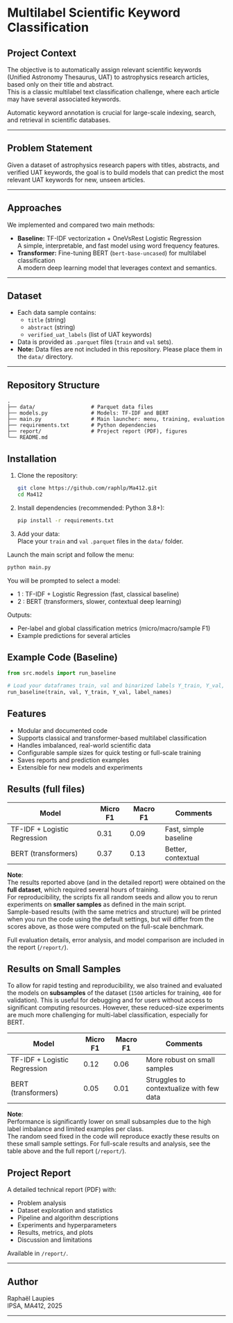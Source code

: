 # Multilabel Scientific Keyword Classification

## Project Context

The objective is to automatically assign relevant scientific keywords (Unified Astronomy Thesaurus, UAT) to astrophysics research articles, based only on their title and abstract.  
This is a classic multilabel text classification challenge, where each article may have several associated keywords.

Automatic keyword annotation is crucial for large-scale indexing, search, and retrieval in scientific databases.

---

## Problem Statement

Given a dataset of astrophysics research papers with titles, abstracts, and verified UAT keywords, the goal is to build models that can predict the most relevant UAT keywords for new, unseen articles.

---

## Approaches

We implemented and compared two main methods:

- **Baseline:** TF-IDF vectorization + OneVsRest Logistic Regression  
  A simple, interpretable, and fast model using word frequency features.
- **Transformer:** Fine-tuning BERT (`bert-base-uncased`) for multilabel classification  
  A modern deep learning model that leverages context and semantics.

---

## Dataset

- Each data sample contains:
    - `title` (string)
    - `abstract` (string)
    - `verified_uat_labels` (list of UAT keywords)
- Data is provided as `.parquet` files (`train` and `val` sets).
- **Note:** Data files are not included in this repository. Please place them in the `data/` directory.

---

## Repository Structure

```text
.
├── data/                  # Parquet data files
├── models.py              # Models: TF-IDF and BERT
├── main.py                # Main launcher: menu, training, evaluation
├── requirements.txt       # Python dependencies
├── report/                # Project report (PDF), figures
└── README.md
```

## Installation

1.  Clone the repository:

    ```bash
    git clone https://github.com/raphlp/Ma412.git
    cd Ma412
    ```

2.  Install dependencies (recommended: Python 3.8+):

    ```bash
    pip install -r requirements.txt
    ```

3.  Add your data:  
    Place your `train` and `val` `.parquet` files in the `data/` folder.


Launch the main script and follow the menu:

```bash
python main.py
```

You will be prompted to select a model:

-   1 : TF-IDF + Logistic Regression (fast, classical baseline)
-   2 : BERT (transformers, slower, contextual deep learning)

Outputs:

-   Per-label and global classification metrics (micro/macro/sample F1)
-   Example predictions for several articles


## Example Code (Baseline)

```python
from src.models import run_baseline

# Load your dataframes train, val and binarized labels Y_train, Y_val, label_names
run_baseline(train, val, Y_train, Y_val, label_names)
```

## Features

-   Modular and documented code
-   Supports classical and transformer-based multilabel classification
-   Handles imbalanced, real-world scientific data
-   Configurable sample sizes for quick testing or full-scale training
-   Saves reports and prediction examples
-   Extensible for new models and experiments

## Results (full files)

| Model                        | Micro F1 | Macro F1 | Comments                 |
| ---------------------------- | -------- | -------- | ------------------------ |
| TF-IDF + Logistic Regression | 0.31     | 0.09     | Fast, simple baseline    |
| BERT (transformers)          | 0.37     | 0.13     | Better, contextual       |

**Note**:  
The results reported above (and in the detailed report) were obtained on the **full dataset**, which required several hours of training.  
For reproducibility, the scripts fix all random seeds and allow you to rerun experiments on **smaller samples** as defined in the main script.  
Sample-based results (with the same metrics and structure) will be printed when you run the code using the default settings, but will differ  from the scores above, as those were computed on the full-scale benchmark.

Full evaluation details, error analysis, and model comparison are included in the report (`/report/`).

## Results on Small Samples

To allow for rapid testing and reproducibility, we also trained and evaluated the models on **subsamples** of the dataset (`1500` articles for training, `400` for validation). This is useful for debugging and for users without access to significant computing resources. However, these reduced-size experiments are much more challenging for multi-label classification, especially for BERT.

| Model                        | Micro F1 | Macro F1 | Comments                             |
| ---------------------------- | -------- | -------- | -------------------------------------|
| TF-IDF + Logistic Regression | 0.12     | 0.06     | More robust on small samples         |
| BERT (transformers)          | 0.05     | 0.01     | Struggles to contextualize with few data |

**Note**:  
Performance is significantly lower on small subsamples due to the high label imbalance and limited examples per class.  
The random seed fixed in the code will reproduce exactly these results on these small sample settings.
For full-scale results and analysis, see the table above and the full report (`/report/`).

## Project Report

A detailed technical report (PDF) with:

-   Problem analysis
-   Dataset exploration and statistics
-   Pipeline and algorithm descriptions
-   Experiments and hyperparameters
-   Results, metrics, and plots
-   Discussion and limitations

Available in `/report/`.

---

## Author

Raphaël Laupies  
IPSA, MA412, 2025

---

